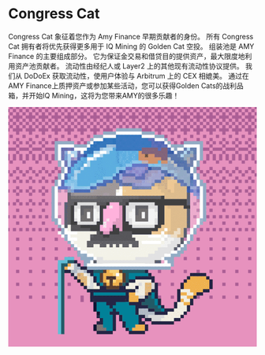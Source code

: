 # Congress Cat

Congress Cat 象征着您作为 Amy Finance 早期贡献者的身份。 所有 Congress Cat 拥有者将优先获得更多用于 IQ Mining 的 Golden Cat 空投。
组装池是 AMY Finance 的主要组成部分。 它为保证金交易和借贷目的提供资产，最大限度地利用资产池贡献者。
流动性由经纪人或 Layer2 上的其他现有流动性协议提供。 我们从 DoDoEx 获取流动性，使用户体验与 Arbitrum 上的 CEX 相媲美。
通过在AMY Finance上质押资产或参加某些活动，您可以获得Golden Cats的战利品箱，并开始IQ Mining，这将为您带来AMY的很多乐趣！

![nft](1.png)
